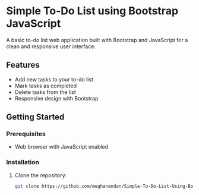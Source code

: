# Simple To-Do List using Bootstrap JavaScript

A basic to-do list web application built with Bootstrap and JavaScript for a clean and responsive user interface.

## Features

- Add new tasks to your to-do list
- Mark tasks as completed
- Delete tasks from the list
- Responsive design with Bootstrap

## Getting Started

### Prerequisites

- Web browser with JavaScript enabled

### Installation

1. Clone the repository:

   ```bash
   git clone https://github.com/meghanandan/Simple-To-Do-List-Using-Bootstrap-JavaScript.git
